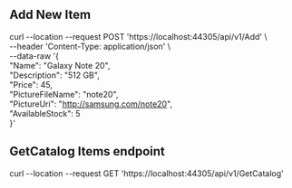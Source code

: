## Add New Item
curl --location --request POST 'https://localhost:44305/api/v1/Add' \    
--header 'Content-Type: application/json' \    
--data-raw '{    
    "Name": "Galaxy Note 20",    
    "Description": "512 GB",    
    "Price": 45,    
    "PictureFileName": "note20",    
    "PictureUri": "http://samsung.com/note20",    
    "AvailableStock": 5    
}'    
    
## GetCatalog Items endpoint
curl --location --request GET 'https://localhost:44305/api/v1/GetCatalog'
